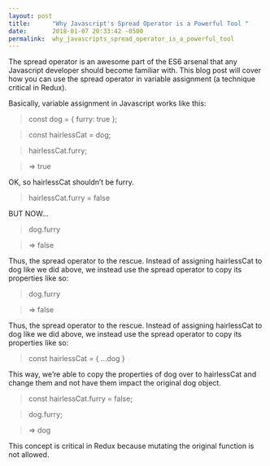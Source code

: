 ```yaml
---
layout: post
title:      "Why Javascript's Spread Operator is a Powerful Tool "
date:       2018-01-07 20:33:42 -0500
permalink:  why_javascripts_spread_operator_is_a_powerful_tool
---
```



The spread operator is an awesome part of the ES6 arsenal that any Javascript developer should become familiar with. This blog post will cover how you can use the spread operator in variable assignment (a technique critical in Redux). 

Basically, variable assignment in Javascript works like this:

> const dog = { furry: true };

> const hairlessCat = dog;

> hairlessCat.furry;

> => true

OK, so hairlessCat shouldn’t be furry.

> hairlessCat.furry = false

BUT NOW…

> dog.furry

> => false

Thus, the spread operator to the rescue. Instead of assigning hairlessCat to dog like we did above, we instead use the spread operator to copy its properties like so:

> dog.furry

> => false

Thus, the spread operator to the rescue. Instead of assigning hairlessCat to dog like we did above, we instead use the spread operator to copy its properties like so:

> const hairlessCat = {
>    …dog
> }

This way, we’re able to copy the properties of dog over to hairlessCat and change them and not have them impact the original dog object.

> const hairlessCat.furry = false;

> dog.furry;

> => dog

This concept is critical in Redux because mutating the original function is not allowed.





